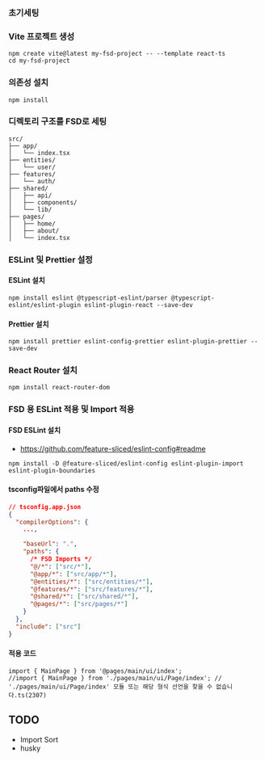 ### 초기세팅

### Vite 프로젝트 생성

```
npm create vite@latest my-fsd-project -- --template react-ts
cd my-fsd-project
```

### 의존성 설치

```
npm install
```

### 디렉토리 구조를 FSD로 세팅

```
src/
├── app/
│   └── index.tsx
├── entities/
│   └── user/
├── features/
│   └── auth/
├── shared/
│   ├── api/
│   ├── components/
│   └── lib/
├── pages/
│   ├── home/
│   ├── about/
│   └── index.tsx

```

### ESLint 및 Prettier 설정

#### ESLint 설치

```
npm install eslint @typescript-eslint/parser @typescript-eslint/eslint-plugin eslint-plugin-react --save-dev
```

#### Prettier 설치

```
npm install prettier eslint-config-prettier eslint-plugin-prettier --save-dev
```

### React Router 설치

```
npm install react-router-dom
```

### FSD 용 ESLint 적용 및 Import 적용

#### FSD ESLint 설치

- https://github.com/feature-sliced/eslint-config#readme

```
npm install -D @feature-sliced/eslint-config eslint-plugin-import eslint-plugin-boundaries
```

#### tsconfig파일에서 paths 수정

```json
// tsconfig.app.json
{
  "compilerOptions": {
    ...,

    "baseUrl": ".",
    "paths": {
      /* FSD Imports */
      "@/*": ["src/*"],
      "@app/*": ["src/app/*"],
      "@entities/*": ["src/entities/*"],
      "@features/*": ["src/features/*"],
      "@shared/*": ["src/shared/*"],
      "@pages/*": ["src/pages/*"]
    }
  },
  "include": ["src"]
}
```

#### 적용 코드

```tsx
import { MainPage } from '@pages/main/ui/index';
//import { MainPage } from './pages/main/ui/Page/index'; // './pages/main/ui/Page/index' 모듈 또는 해당 형식 선언을 찾을 수 없습니다.ts(2307)
```

## TODO

- Import Sort
- husky
